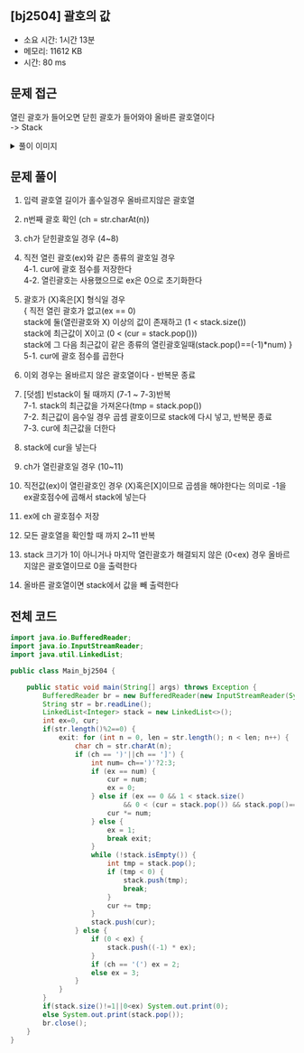 ## [bj2504] 괄호의 값

- 소요 시간: 1시간 13분
- 메모리: 11612 KB
- 시간: 80 ms

## 문제 접근

열린 괄호가 들어오면 닫힌 괄호가 들어와야 올바른 괄호열이다<br>
-> Stack

<details>
<summary>풀이 이미지</summary>
<img src="https://user-images.githubusercontent.com/26339069/175195747-bbf7a5e2-a627-47b9-9230-31745e41f6e2.jpg" width="600"> 
</details>

## 문제 풀이

1. 입력 괄호열 길이가 홀수일경우 올바르지않은 괄호열

2. n번째 괄호 확인 (ch = str.charAt(n))

3. ch가 닫힌괄호일 경우 (4~8)

4. 직전 열린 괄호(ex)와 같은 종류의 괄호일 경우<br>
   4-1. cur에 괄호 점수를 저장한다<br>
   4-2. 열린괄호는 사용했으므로 ex은 0으로 초기화한다<br>

5. 괄호가 (X)혹은[X] 형식일 경우<br>
   { 직전 열린 괄호가 없고(ex == 0)<br>
   stack에 둘(열린괄호와 X) 이상의 값이 존재하고 (1 < stack.size())<br>
   stack에 최근값이 X이고 (0 < (cur = stack.pop()))<br>
   stack에 그 다음 최근값이 같은 종류의 열린괄호일때(stack.pop()==(-1)\*num) }<br>
   5-1. cur에 괄호 점수를 곱한다<br>

6. 이외 경우는 올바르지 않은 괄호열이다 - 반복문 종료

7. [덧셈] 빈stack이 될 때까지 (7-1 ~ 7-3)반복<br>
   7-1. stack의 최근값을 가져온다(tmp = stack.pop())<br>
   7-2. 최근값이 음수일 경우 곱셈 괄호이므로 stack에 다시 넣고, 반복문 종료<br>
   7-3. cur에 최근값을 더한다<br>

8. stack에 cur을 넣는다

9. ch가 열린괄호일 경우 (10~11)

10. 직전값(ex)이 열린괄호인 경우 (X)혹은[X]이므로 곱셈을 해야한다는 의미로 -1을 ex괄호점수에 곱해서 stack에 넣는다

11. ex에 ch 괄호점수 저장

12. 모든 괄호열을 확인할 때 까지 2~11 반복

13. stack 크기가 1이 아니거나 마지막 열린괄호가 해결되지 않은 (0<ex) 경우 올바르지않은 괄호열이므로 0을 출력한다

14. 올바른 괄호열이면 stack에서 값을 빼 출력한다

## 전체 코드

```java
import java.io.BufferedReader;
import java.io.InputStreamReader;
import java.util.LinkedList;

public class Main_bj2504 {

    public static void main(String[] args) throws Exception {
        BufferedReader br = new BufferedReader(new InputStreamReader(System.in));
        String str = br.readLine();
        LinkedList<Integer> stack = new LinkedList<>();
        int ex=0, cur;
        if(str.length()%2==0) {
            exit: for (int n = 0, len = str.length(); n < len; n++) {
                char ch = str.charAt(n);
                if (ch == ')'||ch == ']') {
                    int num= ch==')'?2:3;
                    if (ex == num) {
                        cur = num;
                        ex = 0;
                    } else if (ex == 0 && 1 < stack.size()
                            && 0 < (cur = stack.pop()) && stack.pop()==(-1)*num) {
                        cur *= num;
                    } else {
                        ex = 1;
                        break exit;
                    }
                    while (!stack.isEmpty()) {
                        int tmp = stack.pop();
                        if (tmp < 0) {
                            stack.push(tmp);
                            break;
                        }
                        cur += tmp;
                    }
                    stack.push(cur);
                } else {
                    if (0 < ex) {
                        stack.push((-1) * ex);
                    }
                    if (ch == '(') ex = 2;
                    else ex = 3;
                }
            }
        }
        if(stack.size()!=1||0<ex) System.out.print(0);
        else System.out.print(stack.pop());
        br.close();
    }
}
```
